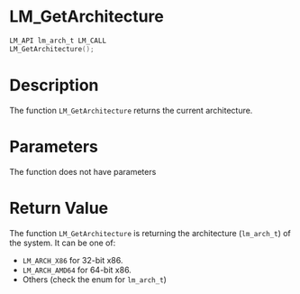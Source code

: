 # LM_GetArchitecture

```c
LM_API lm_arch_t LM_CALL
LM_GetArchitecture();
```

# Description
The function `LM_GetArchitecture` returns the current architecture.

# Parameters
The function does not have parameters

# Return Value
The function `LM_GetArchitecture` is returning the architecture
(`lm_arch_t`) of the system. It can be one of:
- `LM_ARCH_X86` for 32-bit x86.
- `LM_ARCH_AMD64` for 64-bit x86.
- Others (check the enum for `lm_arch_t`)

